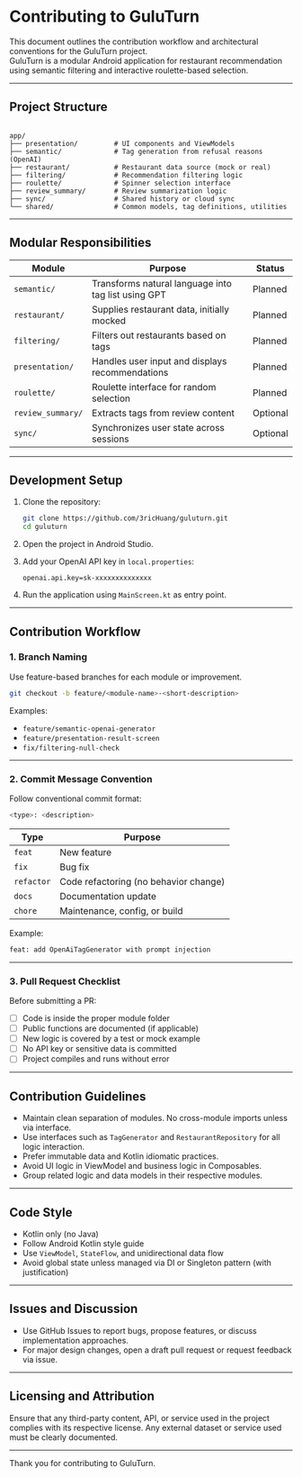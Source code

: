 # Contributing to GuluTurn

This document outlines the contribution workflow and architectural conventions for the GuluTurn project.  
GuluTurn is a modular Android application for restaurant recommendation using semantic filtering and interactive roulette-based selection.

---

## Project Structure

```

app/
├── presentation/         # UI components and ViewModels
├── semantic/             # Tag generation from refusal reasons (OpenAI)
├── restaurant/           # Restaurant data source (mock or real)
├── filtering/            # Recommendation filtering logic
├── roulette/             # Spinner selection interface
├── review_summary/       # Review summarization logic
├── sync/                 # Shared history or cloud sync
└── shared/               # Common models, tag definitions, utilities

```

---

## Modular Responsibilities

| Module            | Purpose                                              | Status   |
|-------------------|------------------------------------------------------|----------|
| `semantic/`       | Transforms natural language into tag list using GPT  | Planned  |
| `restaurant/`     | Supplies restaurant data, initially mocked           | Planned  |
| `filtering/`      | Filters out restaurants based on tags                | Planned  |
| `presentation/`   | Handles user input and displays recommendations      | Planned  |
| `roulette/`       | Roulette interface for random selection              | Planned  |
| `review_summary/` | Extracts tags from review content                    | Optional |
| `sync/`           | Synchronizes user state across sessions              | Optional |


---

## Development Setup

1. Clone the repository:

    ```bash
    git clone https://github.com/3ricHuang/guluturn.git
    cd guluturn
    ```

2. Open the project in Android Studio.

3. Add your OpenAI API key in `local.properties`:

    ```properties
    openai.api.key=sk-xxxxxxxxxxxxxx
    ```

4. Run the application using `MainScreen.kt` as entry point.

---

## Contribution Workflow

### 1. Branch Naming

Use feature-based branches for each module or improvement.

```bash
git checkout -b feature/<module-name>-<short-description>
```

Examples:

* `feature/semantic-openai-generator`
* `feature/presentation-result-screen`
* `fix/filtering-null-check`

---

### 2. Commit Message Convention

Follow conventional commit format:

```bash
<type>: <description>
```

| Type       | Purpose                               |
|------------|---------------------------------------|
| `feat`     | New feature                           |
| `fix`      | Bug fix                               |
| `refactor` | Code refactoring (no behavior change) |
| `docs`     | Documentation update                  |
| `chore`    | Maintenance, config, or build         |

Example:

```bash
feat: add OpenAiTagGenerator with prompt injection
```

---

### 3. Pull Request Checklist

Before submitting a PR:

* [ ] Code is inside the proper module folder
* [ ] Public functions are documented (if applicable)
* [ ] New logic is covered by a test or mock example
* [ ] No API key or sensitive data is committed
* [ ] Project compiles and runs without error

---

## Contribution Guidelines

* Maintain clean separation of modules. No cross-module imports unless via interface.
* Use interfaces such as `TagGenerator` and `RestaurantRepository` for all logic interaction.
* Prefer immutable data and Kotlin idiomatic practices.
* Avoid UI logic in ViewModel and business logic in Composables.
* Group related logic and data models in their respective modules.

---

## Code Style

* Kotlin only (no Java)
* Follow Android Kotlin style guide
* Use `ViewModel`, `StateFlow`, and unidirectional data flow
* Avoid global state unless managed via DI or Singleton pattern (with justification)

---

## Issues and Discussion

* Use GitHub Issues to report bugs, propose features, or discuss implementation approaches.
* For major design changes, open a draft pull request or request feedback via issue.

---

## Licensing and Attribution

Ensure that any third-party content, API, or service used in the project complies with its respective license.
Any external dataset or service used must be clearly documented.

---

Thank you for contributing to GuluTurn.
